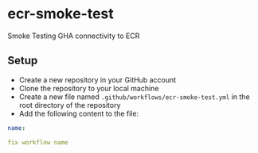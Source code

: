 # ecr-smoke-test
Smoke Testing GHA connectivity to ECR
## Setup
- Create a new repository in your GitHub account
- Clone the repository to your local machine
- Create a new file named `.github/workflows/ecr-smoke-test.yml` in the root directory of the repository
- Add the following content to the file:
```yaml
name: 

fix workflow name